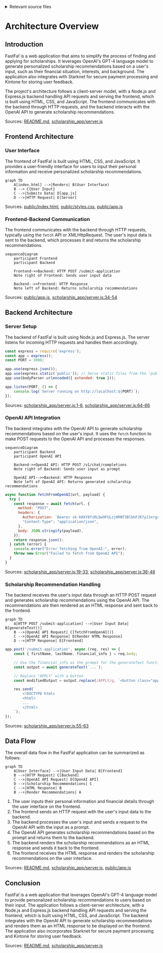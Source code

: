 <details>
<summary>Relevant source files</summary>

The following files were used as context for generating this wiki page:

- [README.md](https://github.com/agattani123/Fast-Fa/blob/master/README.md)
- [scholarship_app/server.js](https://github.com/agattani123/Fast-Fa/blob/master/scholarship_app/server.js)
- [public/index.html](https://github.com/agattani123/Fast-Fa/blob/master/public/index.html)
- [public/styles.css](https://github.com/agattani123/Fast-Fa/blob/master/public/styles.css)
- [public/app.js](https://github.com/agattani123/Fast-Fa/blob/master/public/app.js)

</details>

# Architecture Overview

## Introduction

FastFa! is a web application that aims to simplify the process of finding and applying for scholarships. It leverages OpenAI's GPT-4 language model to generate personalized scholarship recommendations based on a user's input, such as their financial situation, interests, and background. The application also integrates with Starknet for secure payment processing and Kintone for storing user feedback.

The project's architecture follows a client-server model, with a Node.js and Express.js backend handling API requests and serving the frontend, which is built using HTML, CSS, and JavaScript. The frontend communicates with the backend through HTTP requests, and the backend interacts with the OpenAI API to generate scholarship recommendations.

Sources: [README.md](https://github.com/agattani123/Fast-Fa/blob/master/README.md), [scholarship_app/server.js](https://github.com/agattani123/Fast-Fa/blob/master/scholarship_app/server.js)

## Frontend Architecture

### User Interface

The frontend of FastFa! is built using HTML, CSS, and JavaScript. It provides a user-friendly interface for users to input their personal information and receive personalized scholarship recommendations.

```mermaid
graph TD
    A[index.html] -->|Renders| B(User Interface)
    B --> C{User Input}
    C -->|Submits Data| D[app.js]
    D -->|HTTP Request| E[Server]
```

Sources: [public/index.html](https://github.com/agattani123/Fast-Fa/blob/master/public/index.html), [public/styles.css](https://github.com/agattani123/Fast-Fa/blob/master/public/styles.css), [public/app.js](https://github.com/agattani123/Fast-Fa/blob/master/public/app.js)

### Frontend-Backend Communication

The frontend communicates with the backend through HTTP requests, typically using the `fetch` API or XMLHttpRequest. The user's input data is sent to the backend, which processes it and returns the scholarship recommendations.

```mermaid
sequenceDiagram
    participant Frontend
    participant Backend

    Frontend->>Backend: HTTP POST /submit-application
    Note right of Frontend: Sends user input data

    Backend-->>Frontend: HTTP Response
    Note left of Backend: Returns scholarship recommendations
```

Sources: [public/app.js](https://github.com/agattani123/Fast-Fa/blob/master/public/app.js), [scholarship_app/server.js:34-54](https://github.com/agattani123/Fast-Fa/blob/master/scholarship_app/server.js#L34-L54)

## Backend Architecture

### Server Setup

The backend of FastFa! is built using Node.js and Express.js. The server listens for incoming HTTP requests and handles them accordingly.

```javascript
const express = require('express');
const app = express();
const PORT = 3000;

app.use(express.json());
app.use(express.static('public')); // Serve static files from the 'public' directory
app.use(bodyParser.urlencoded({ extended: true }));

app.listen(PORT, () => {
    console.log(`Server running on http://localhost:${PORT}`);
});
```

Sources: [scholarship_app/server.js:1-6](https://github.com/agattani123/Fast-Fa/blob/master/scholarship_app/server.js#L1-L6), [scholarship_app/server.js:64-66](https://github.com/agattani123/Fast-Fa/blob/master/scholarship_app/server.js#L64-L66)

### OpenAI API Integration

The backend integrates with the OpenAI API to generate scholarship recommendations based on the user's input. It uses the `fetch` function to make POST requests to the OpenAI API and processes the responses.

```mermaid
sequenceDiagram
    participant Backend
    participant OpenAI API

    Backend->>OpenAI API: HTTP POST /v1/chat/completions
    Note right of Backend: Sends user input as prompt

    OpenAI API-->>Backend: HTTP Response
    Note left of OpenAI API: Returns generated scholarship recommendations
```

```javascript
async function fetchFromOpenAI(url, payload) {
  try {
    const response = await fetch(url, {
      method: "POST",
      headers: {
        Authorization: `Bearer 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`,
        "Content-Type": "application/json",
      },
      body: JSON.stringify(payload),
    });
    return response.json();
  } catch (error) {
    console.error("Error fetching from OpenAI:", error);
    throw new Error("Failed to fetch from OpenAI API");
  }
}
```

Sources: [scholarship_app/server.js:19-33](https://github.com/agattani123/Fast-Fa/blob/master/scholarship_app/server.js#L19-L33), [scholarship_app/server.js:36-48](https://github.com/agattani123/Fast-Fa/blob/master/scholarship_app/server.js#L36-L48)

### Scholarship Recommendation Handling

The backend receives the user's input data through an HTTP POST request and generates scholarship recommendations using the OpenAI API. The recommendations are then rendered as an HTML response and sent back to the frontend.

```mermaid
graph TD
    A[HTTP POST /submit-application] -->|User Input Data| B[generateText()]
    B -->|OpenAI API Request| C[fetchFromOpenAI()]
    C -->|OpenAI API Response| D[Render HTML Response]
    D -->|HTTP Response| E[Frontend]
```

```javascript
app.post('/submit-application', async (req, res) => {
    const { firstName, lastName, financial_info } = req.body;

    // Use the financial_info as the prompt for the generateText function
    const output = await generateText(`...`);

    // Replace "APPLY" with a button
    const modifiedOutput = output.replace(/APPLY/g, `<button class="apply-btn">Apply</button>`);

    res.send(`
        <!DOCTYPE html>
        <html>
        ...
        </html>
    `);
});
```

Sources: [scholarship_app/server.js:55-63](https://github.com/agattani123/Fast-Fa/blob/master/scholarship_app/server.js#L55-L63)

## Data Flow

The overall data flow in the FastFa! application can be summarized as follows:

```mermaid
graph TD
    A[User Interface] -->|User Input Data| B[Frontend]
    B -->|HTTP Request| C[Backend]
    C -->|OpenAI API Request| D[OpenAI API]
    D -->|Scholarship Recommendations| C
    C -->|HTML Response| B
    B -->|Render Recommendations| A
```

1. The user inputs their personal information and financial details through the user interface on the frontend.
2. The frontend sends an HTTP request with the user's input data to the backend.
3. The backend processes the user's input and sends a request to the OpenAI API with the input as a prompt.
4. The OpenAI API generates scholarship recommendations based on the prompt and returns them to the backend.
5. The backend renders the scholarship recommendations as an HTML response and sends it back to the frontend.
6. The frontend receives the HTML response and renders the scholarship recommendations on the user interface.

Sources: [README.md](https://github.com/agattani123/Fast-Fa/blob/master/README.md), [scholarship_app/server.js](https://github.com/agattani123/Fast-Fa/blob/master/scholarship_app/server.js), [public/app.js](https://github.com/agattani123/Fast-Fa/blob/master/public/app.js)

## Conclusion

FastFa! is a web application that leverages OpenAI's GPT-4 language model to provide personalized scholarship recommendations to users based on their input. The application follows a client-server architecture, with a Node.js and Express.js backend handling API requests and serving the frontend, which is built using HTML, CSS, and JavaScript. The backend integrates with the OpenAI API to generate scholarship recommendations and renders them as an HTML response to be displayed on the frontend. The application also incorporates Starknet for secure payment processing and Kintone for storing user feedback.

Sources: [README.md](https://github.com/agattani123/Fast-Fa/blob/master/README.md), [scholarship_app/server.js](https://github.com/agattani123/Fast-Fa/blob/master/scholarship_app/server.js)